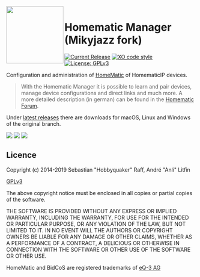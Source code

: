 <img width="152px" src="build/icon.png" align="left"/> 

# Homematic Manager (Mikyjazz fork)

[![Current Release](https://img.shields.io/github/release/mikyjazz/homematic-manager.svg?colorB=4cc61e)](https://github.com/mikyjazz/homematic-manager/releases/latest)
[![XO code style](https://img.shields.io/badge/code_style-XO-5ed9c7.svg)](https://github.com/sindresorhus/xo)
[![License: GPLv3](https://img.shields.io/badge/license-GPLv3-blue.svg)](https://www.gnu.org/licenses/gpl-3.0.html)

Configuration and administration of [HomeMatic](http://www.homematic.com) of HomematicIP devices.

>  With the Homematic Manager it is possible to learn and pair devices, manage device configurations and direct links
and much more. A more detailed description (in german) can be found in the [Homematic Forum](https://homematic-forum.de/forum/viewtopic.php?f=18&t=45134).

Under [latest releases](https://github.com/hobbyquaker/homematic-manager/releases/latest) there are downloads for macOS,
Linux and Windows of the original branch.

![](docs/hmm1.png)
![](docs/hmm2.png)
![](docs/hmm3.png)

## Licence

Copyright (c) 2014-2019 Sebastian "Hobbyquaker" Raff, André "Anli" Litfin

[GPLv3](https://www.gnu.org/licenses/gpl-3.0.html)


The above copyright notice must be enclosed in all copies or partial copies of the software.

THE SOFTWARE IS PROVIDED WITHOUT ANY EXPRESS OR IMPLIED WARRANTY, INCLUDING THE WARRANTY, FOR USE FOR THE INTENDED OR PARTICULAR PURPOSE, OR ANY VIOLATION OF THE LAW, BUT NOT LIMITED TO IT. IN NO EVENT WILL THE AUTHORS OR COPYRIGHT OWNERS BE LIABLE FOR ANY DAMAGE OR OTHER CLAIMS, WHETHER AS A PERFORMANCE OF A CONTRACT, A DELICIOUS OR OTHERWISE IN CONNECTION WITH THE SOFTWARE OR OTHER USE OF THE SOFTWARE OR OTHER USE.

HomeMatic and BidCoS are registered trademarks of [eQ-3 AG](http://eq-3.de)
